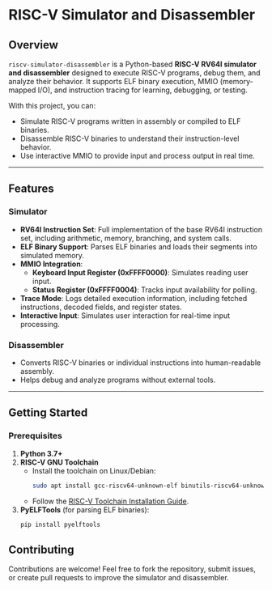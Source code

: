 # RISC-V Simulator and Disassembler

## Overview

`riscv-simulator-disassembler` is a Python-based **RISC-V RV64I simulator and disassembler** designed to execute RISC-V programs, debug them, and analyze their behavior. It supports ELF binary execution, MMIO (memory-mapped I/O), and instruction tracing for learning, debugging, or testing.

With this project, you can:
- Simulate RISC-V programs written in assembly or compiled to ELF binaries.
- Disassemble RISC-V binaries to understand their instruction-level behavior.
- Use interactive MMIO to provide input and process output in real time.

---

## Features

### Simulator
- **RV64I Instruction Set**: Full implementation of the base RV64I instruction set, including arithmetic, memory, branching, and system calls.
- **ELF Binary Support**: Parses ELF binaries and loads their segments into simulated memory.
- **MMIO Integration**:
  - **Keyboard Input Register (0xFFFF0000)**: Simulates reading user input.
  - **Status Register (0xFFFF0004)**: Tracks input availability for polling.
- **Trace Mode**: Logs detailed execution information, including fetched instructions, decoded fields, and register states.
- **Interactive Input**: Simulates user interaction for real-time input processing.

### Disassembler
- Converts RISC-V binaries or individual instructions into human-readable assembly.
- Helps debug and analyze programs without external tools.

---

## Getting Started

### Prerequisites

1. **Python 3.7+**
2. **RISC-V GNU Toolchain**
   - Install the toolchain on Linux/Debian:
     ```bash
     sudo apt install gcc-riscv64-unknown-elf binutils-riscv64-unknown-elf
     ```
   - Follow the [RISC-V Toolchain Installation Guide](https://github.com/riscv-collab/riscv-gnu-toolchain).
3. **PyELFTools** (for parsing ELF binaries):
   ```bash
   pip install pyelftools


## Contributing
Contributions are welcome! Feel free to fork the repository, submit issues, or create pull requests to improve the simulator and disassembler.


